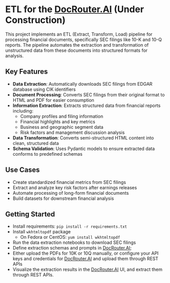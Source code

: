 # ETL for the [DocRouter.AI](https://docrouter.ai) (Under Construction)

This project implements an ETL (Extract, Transform, Load) pipeline for processing financial documents, specifically SEC filings like 10-K and 10-Q reports. The pipeline automates the extraction and transformation of unstructured data from these documents into structured formats for analysis.

## Key Features

- **Data Extraction**: Automatically downloads SEC filings from EDGAR database using CIK identifiers
- **Document Processing**: Converts SEC filings from their original format to HTML and PDF for easier consumption
- **Information Extraction**: Extracts structured data from financial reports including:
  - Company profiles and filing information
  - Financial highlights and key metrics
  - Business and geographic segment data
  - Risk factors and management discussion analysis
- **Data Transformation**: Converts semi-structured HTML content into clean, structured data
- **Schema Validation**: Uses Pydantic models to ensure extracted data conforms to predefined schemas

## Use Cases

- Create standardized financial metrics from SEC filings
- Extract and analyze key risk factors after earnings releases
- Automate processing of long-form financial documents
- Build datasets for downstream financial analysis

## Getting Started

* Install requirements: `pip install -r requirements.txt`
* Install `wkhtmltopdf` package
  * On Fedora or CentOS: `yum install wkhtmltopdf`
* Run the data extraction notebooks to download SEC filings
* Define extraction schemas and prompts in [DocRouter.AI](https://docrouter.ai);
* Either upload the PDFs for 10K or 10Q manually, or configure your API keys and credentials for [DocRouter.AI](https://docrouter.ai) and upload them through REST APIs
* Visualize the extraction results in the [DocRouter.AI](https://docrouter.ai) UI, and extract them through REST APIs.